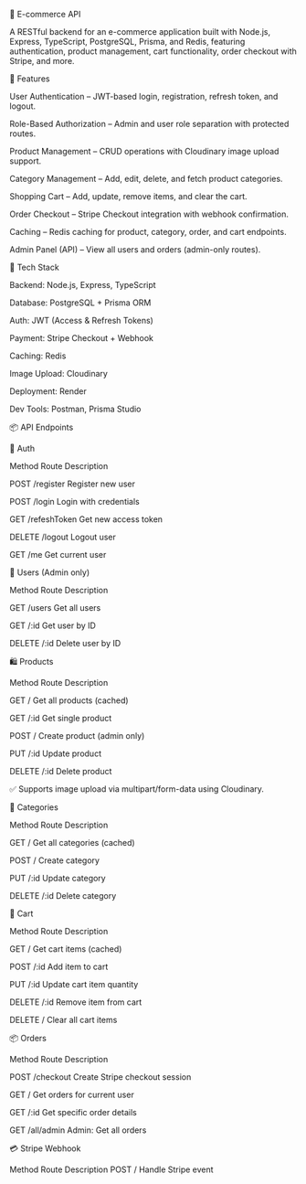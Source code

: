 🛒 E-commerce API

A RESTful backend for an e-commerce application built with Node.js, Express, TypeScript, PostgreSQL, Prisma, and Redis, featuring authentication, product management, cart functionality, order checkout with Stripe, and more.

🚀 Features

User Authentication – JWT-based login, registration, refresh token, and logout.

Role-Based Authorization – Admin and user role separation with protected routes.

Product Management – CRUD operations with Cloudinary image upload support.

Category Management – Add, edit, delete, and fetch product categories.

Shopping Cart – Add, update, remove items, and clear the cart.

Order Checkout – Stripe Checkout integration with webhook confirmation.

Caching – Redis caching for product, category, order, and cart endpoints.

Admin Panel (API) – View all users and orders (admin-only routes).

🧱 Tech Stack

Backend: Node.js, Express, TypeScript

Database: PostgreSQL + Prisma ORM

Auth: JWT (Access & Refresh Tokens)

Payment: Stripe Checkout + Webhook

Caching: Redis

Image Upload: Cloudinary

Deployment: Render

Dev Tools: Postman, Prisma Studio

📦 API Endpoints

🔐 Auth

Method	Route	Description

POST	/register	Register new user

POST	/login	Login with credentials

GET	/refeshToken	Get new access token

DELETE	/logout	Logout user

GET	/me	Get current user

👥 Users (Admin only)

Method	Route	Description

GET	/users	Get all users

GET	/:id	Get user by ID

DELETE	/:id	Delete user by ID

🛍️ Products

Method	Route	Description

GET	/	Get all products (cached)

GET	/:id	Get single product

POST	/	Create product (admin only)

PUT	/:id	Update product

DELETE	/:id	Delete product

✅ Supports image upload via multipart/form-data using Cloudinary.

📂 Categories

Method	Route	Description

GET	/	Get all categories (cached)

POST	/	Create category

PUT	/:id	Update category

DELETE	/:id	Delete category

🛒 Cart

Method	Route	Description

GET	/	Get cart items (cached)

POST	/:id	Add item to cart

PUT	/:id	Update cart item quantity

DELETE	/:id	Remove item from cart

DELETE	/	Clear all cart items

📦 Orders

Method	Route	Description

POST	/checkout	Create Stripe checkout session

GET	/	Get orders for current user

GET	/:id	Get specific order details

GET	/all/admin	Admin: Get all orders

💳 Stripe Webhook

Method	Route	Description
POST	/	Handle Stripe event
